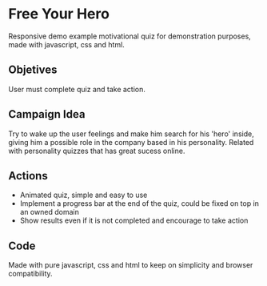 # Free Your Hero

Responsive demo example motivational quiz for demonstration purposes, made with javascript, css and html.

## Objetives

User must complete quiz and take action.

## Campaign Idea

Try to wake up the user feelings and make him search for his 'hero' inside, giving him a possible role in the company based in his personality. Related with personality quizzes that has great sucess online.

## Actions

+ Animated quiz, simple and easy to use
+ Implement a progress bar at the end of the quiz, could be fixed on top in an owned domain
+ Show results even if it is not completed and encourage to take action


## Code

Made with pure javascript, css and html to keep on simplicity and browser compatibility. 